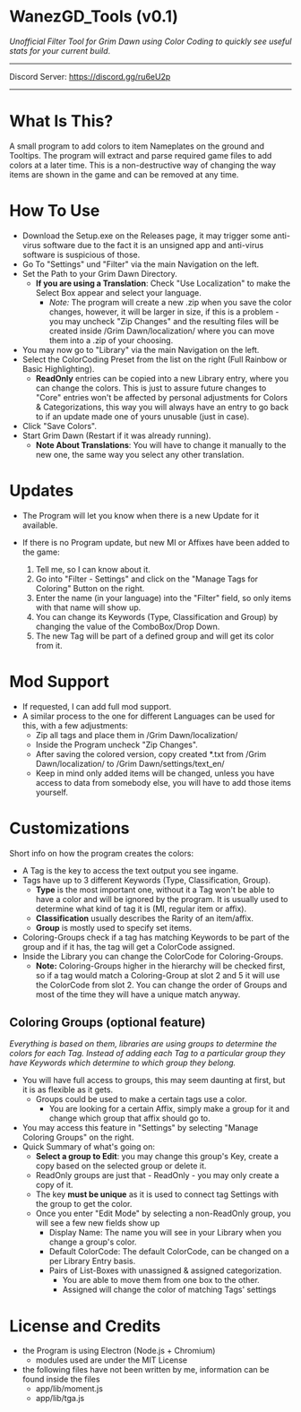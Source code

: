 # WanezGD_Tools (v0.1)

*Unofficial Filter Tool for Grim Dawn using Color Coding to quickly see useful stats for your current build*.

---

Discord Server: https://discord.gg/ru6eU2p

---

# What Is This?

A small program to add colors to item Nameplates on the ground and Tooltips. The program will extract and parse required game files to add colors at a later time. This is a non-destructive way of changing the way items are shown in the game and can be removed at any time.

# How To Use

* Download the Setup.exe on the Releases page, it may trigger some anti-virus software due to the fact it is an unsigned app and anti-virus software is suspicious of those.
* Go To "Settings" und "Filter" via the main Navigation on the left.
* Set the Path to your Grim Dawn Directory.
  * **If you are using a Translation**: Check "Use Localization" to make the Select Box appear and select your language. 
    * *Note:* The program will create a new .zip when you save the color changes, however, it will be larger in size, if this is a problem - you may uncheck "Zip Changes" and the resulting files will be created inside /Grim Dawn/localization/ where you can move them into a .zip of your choosing.
* You may now go to "Library" via the main Navigation on the left.
* Select the ColorCoding Preset from the list on the right (Full Rainbow or Basic Highlighting).
  * **ReadOnly** entries can be copied into a new Library entry, where you can change the colors. This is just to assure future changes to "Core" entries won't be affected by personal adjustments for Colors & Categorizations, this way you will always have an entry to go back to if an update made one of yours unusable (just in case).
* Click "Save Colors".
* Start Grim Dawn (Restart if it was already running).
  * **Note About Translations**: You will have to change it manually to the new one, the same way you select any other translation.

# Updates
* The Program will let you know when there is a new Update for it available.

* If there is no Program update, but new MI or Affixes have been added to the game:

  1. Tell me, so I can know about it.
  1. Go into "Filter - Settings" and click on the "Manage Tags for Coloring" Button on the right.
  1. Enter the name (in your language) into the "Filter" field, so only items with that name will show up.
  1. You can change its Keywords (Type, Classification and Group) by changing the value of the ComboBox/Drop Down.
  1. The new Tag will be part of a defined group and will get its color from it.

# Mod Support

* If requested, I can add full mod support.
* A similar process to the one for different Languages can be used for this, with a few adjustments:
  * Zip all tags and place them in /Grim Dawn/localization/
  * Inside the Program uncheck "Zip Changes".
  * After saving the colored version, copy created *.txt from /Grim Dawn/localization/ to /Grim Dawn/settings/text_en/
  * Keep in mind only added items will be changed, unless you have access to data from somebody else, you will have to add those items yourself.

# Customizations

Short info on how the program creates the colors:

* A Tag is the key to access the text output you see ingame.
* Tags have up to 3 different Keywords (Type, Classification, Group).
  * **Type** is the most important one, without it a Tag won't be able to have a color and will be ignored by the program. It is usually used to determine what kind of tag it is (MI, regular item or affix).
  * **Classification** usually describes the Rarity of an item/affix.
  * **Group** is mostly used to specify set items.
* Coloring-Groups check if a tag has matching Keywords to be part of the group and if it has, the tag will get a ColorCode assigned.
* Inside the Library you can change the ColorCode for Coloring-Groups.
  * **Note:** Coloring-Groups higher in the hierarchy will be checked first, so if a tag would match a Coloring-Group at slot 2 and 5 it will use the ColorCode from slot 2. You can change the order of Groups and most of the time they will have a unique match anyway.

## Coloring Groups (optional feature)

*Everything is based on them, libraries are using groups to determine the colors for each Tag. Instead of adding each Tag to a particular group they have Keywords which determine to which group they belong.*

* You will have full access to groups, this may seem daunting at first, but it is as flexible as it gets.
  * Groups could be used to make a certain tags use a color.
    * You are looking for a certain Affix, simply make a group for it and change which group that affix should go to.
* You may access this feature in "Settings" by selecting "Manage Coloring Groups" on the right.
* Quick Summary of what's going on:
  * **Select a group to Edit**: you may change this group's Key, create a copy based on the selected group or delete it.
  * ReadOnly groups are just that - ReadOnly - you may only create a copy of it.
  * The key **must be unique** as it is used to connect tag Settings with the group to get the color.
  * Once you enter "Edit Mode" by selecting a non-ReadOnly group, you will see a few new fields show up
    * Display Name: The name you will see in your Library when you change a group's color.
    * Default ColorCode: The default ColorCode, can be changed on a per Library Entry basis.
    * Pairs of List-Boxes with unassigned & assigned categorization.
      * You are able to move them from one box to the other.
      * Assigned will change the color of matching Tags' settings


# License and Credits

* the Program is using Electron (Node.js + Chromium)
  * modules used are under the MIT License
* the following files have not been written by me, information can be found inside the files
  * app/lib/moment.js
  * app/lib/tga.js
